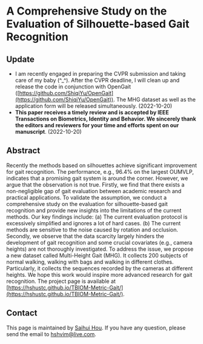 # A Comprehensive Study on the Evaluation of Silhouette-based Gait Recognition

## Update

- I am recently engaged in preparing the CVPR submission and taking care of my baby (^_^). After the CVPR deadline, I will clean up and release the code in conjunction with OpenGait ([https://github.com/ShiqiYu/OpenGait](https://github.com/ShiqiYu/OpenGait)). The MHG dataset as well as the application form will be released simultaneously. (2022-10-20)
- **This paper receives a timely review and is accepted by IEEE Transactions on Biometrics, Identity and Behavior. We sincerely thank the editors and reviewers for your time and efforts spent on our manuscript**. (2022-10-20)


## Abstract

Recently the methods based on silhouettes achieve significant improvement for gait recognition. The performance, e.g., 96.4% on the largest OUMVLP, indicates that a promising gait system is around the corner. However, we argue that the observation is not true. Firstly, we find that there exists a non-negligible gap of gait evaluation between academic research and practical applications. To validate the assumption, we conduct a comprehensive study on the evaluation for silhouette-based gait recognition and provide new insights into the limitations of the current methods. Our key findings include: (a) The current evaluation protocol is excessively simplified and ignores a lot of hard cases. (b) The current methods are sensitive to the noise caused by rotation and occlusion. Secondly, we observe that the data scarcity largely hinders the development of gait recognition and some crucial covariates (e.g., camera heights) are not thoroughly investigated. To address the issue, we propose a new dataset called Multi-Height Gait (MHG). It collects 200 subjects of normal walking, walking with bags and walking in different clothes. Particularly, it collects the sequences recorded by the cameras at different heights. We hope this work would inspire more advanced research for gait recognition. The project page is available at [https://hshustc.github.io/TBIOM-Metric-Gait/](https://hshustc.github.io/TBIOM-Metric-Gait/).


## Contact
This page is maintained by [Saihui Hou](https://hshustc.github.io/). If you have any question, please send the email to [hshvim@live.com](hshvim@live.com).



